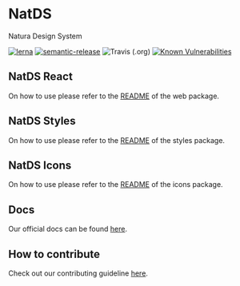 # NatDS

Natura Design System

[![lerna](https://img.shields.io/badge/maintained%20with-lerna-cc00ff.svg)](https://lerna.js.org/)
[![semantic-release](https://img.shields.io/badge/%20%20%F0%9F%93%A6%F0%9F%9A%80-semantic--release-e10079.svg)](https://github.com/semantic-release/semantic-release)
![Travis (.org)](https://img.shields.io/travis/natura-cosmeticos/natds-js.svg)
[![Known Vulnerabilities](https://snyk.io/test/github/natura-cosmeticos/natds-js/badge.svg?targetFile=package.json)](https://snyk.io/test/github/natura-cosmeticos/natds-js?targetFile=package.json)

## NatDS React

On how to use please refer to the [README](./packages/web/README.md) of the web package.

## NatDS Styles

On how to use please refer to the [README](./packages/styles/README.md) of the styles package.

## NatDS Icons

On how to use please refer to the [README](./packages/icons/README.md) of the icons package.

## Docs

Our official docs can be found [here](https://natds-js.netlify.com/).

## How to contribute

Check out our contributing guideline [here](./CONTRIBUTING.md).
